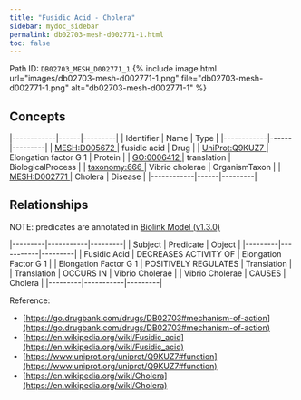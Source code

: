 ```yaml
---
title: "Fusidic Acid - Cholera"
sidebar: mydoc_sidebar
permalink: db02703-mesh-d002771-1.html
toc: false 
---
```



Path ID: `DB02703_MESH_D002771_1`
{% include image.html url="images/db02703-mesh-d002771-1.png" file="db02703-mesh-d002771-1.png" alt="db02703-mesh-d002771-1" %}

## Concepts

|------------|------|---------|
| Identifier | Name | Type    |
|------------|------|---------|
| <a href="https://identifiers.org/MESH:D005672">MESH:D005672 </a> | fusidic acid | Drug |
| <a href="https://identifiers.org/UniProt:Q9KUZ7">UniProt:Q9KUZ7 </a> | Elongation factor G 1 | Protein |
| <a href="https://identifiers.org/GO:0006412">GO:0006412 </a> | translation | BiologicalProcess |
| <a href="https://identifiers.org/taxonomy:666">taxonomy:666 </a> | Vibrio cholerae | OrganismTaxon |
| <a href="https://identifiers.org/MESH:D002771">MESH:D002771 </a> | Cholera | Disease |
|------------|------|---------|

## Relationships


NOTE: predicates are annotated in <a href="https://github.com/biolink/biolink-model/releases/tag/v1.3.0">Biolink Model (v1.3.0)</a>

|---------|-----------|---------|
| Subject | Predicate | Object  |
|---------|-----------|---------|
| Fusidic Acid | DECREASES ACTIVITY OF | Elongation Factor G 1 |
| Elongation Factor G 1 | POSITIVELY REGULATES | Translation |
| Translation | OCCURS IN | Vibrio Cholerae |
| Vibrio Cholerae | CAUSES | Cholera |
|---------|-----------|---------|

Reference: 
  - [https://go.drugbank.com/drugs/DB02703#mechanism-of-action](https://go.drugbank.com/drugs/DB02703#mechanism-of-action)
  - [https://en.wikipedia.org/wiki/Fusidic_acid](https://en.wikipedia.org/wiki/Fusidic_acid)
  - [https://www.uniprot.org/uniprot/Q9KUZ7#function](https://www.uniprot.org/uniprot/Q9KUZ7#function)
  - [https://en.wikipedia.org/wiki/Cholera](https://en.wikipedia.org/wiki/Cholera)
